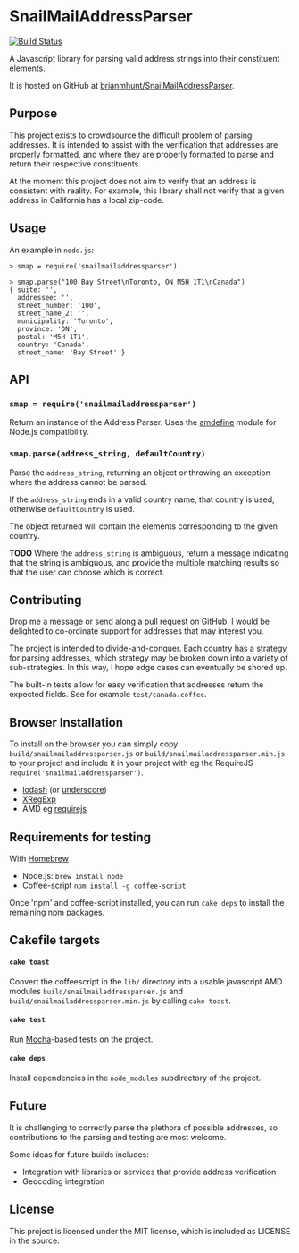 SnailMailAddressParser
======================

[![Build Status](https://travis-ci.org/brianmhunt/SnailMailAddressParser.png)](https://travis-ci.org/brianmhunt/SnailMailAddressParser)


A Javascript library for parsing valid address strings into their constituent elements.

It is hosted on GitHub at
[brianmhunt/SnailMailAddressParser](http://brianmhunt.github.com/SnailMailAddressParser/).

Purpose
-------

This project exists to crowdsource the difficult problem of parsing addresses. It is intended to assist with the verification that addresses are properly formatted, and where they are properly formatted to parse and return their respective constituents.

At the moment this project does not aim to verify that an address is consistent with reality. For example, this library shall not verify that a given address in California has a local zip-code.

Usage
-----

An example in `node.js`:

    > smap = require('snailmailaddressparser')

    > smap.parse("100 Bay Street\nToronto, ON M5H 1T1\nCanada")
    { suite: '',
      addressee: '',
      street_number: '100',
      street_name_2: '',
      municipality: 'Toronto',
      province: 'ON',
      postal: 'M5H 1T1',
      country: 'Canada',
      street_name: 'Bay Street' }

API
---

### `smap = require('snailmailaddressparser')`

Return an instance of the Address Parser. Uses the
[amdefine](https://github.com/jrburke/amdefine) module for Node.js
compatibility.

### `smap.parse(address_string, defaultCountry)`

Parse the `address_string`, returning an object or throwing an exception where
the address cannot be parsed.

If the `address_string` ends in a valid country name, that country is used,
otherwise `defaultCountry` is used.

The object returned will contain the elements corresponding to the given
country.

**TODO** Where the `address_string` is ambiguous, return a message indicating
that the string is ambiguous, and provide the multiple matching results so that
the user can choose which is correct.

Contributing
------------

Drop me a message or send along a pull request on GitHub. I would be delighted
to co-ordinate support for addresses that may interest you.

The project is intended to divide-and-conquer. Each country has a strategy for
parsing addresses, which strategy may be broken down into a variety of
sub-strategies. In this way, I hope edge cases can eventually be shored up.

The built-in tests allow for easy verification that addresses return the
expected fields. See for example `test/canada.coffee`.

Browser Installation
--------------------

To install on the browser you can simply copy `build/snailmailaddressparser.js`
or `build/snailmailaddressparser.min.js` to your project and include it in your
project with eg the RequireJS `require('snailmailaddressparser')`.

- [lodash](https://github.com/bestiejs/lodash) (or [underscore](http://underscorejs.org/))
- [XRegExp](http://xregexp.com/)
- AMD eg [requirejs](http://requirejs.org/)

Requirements for testing
------------------------

With [Homebrew](http://mxcl.github.com/homebrew/)

- Node.js: `brew install node`
- Coffee-script `npm install -g coffee-script`

Once 'npm' and coffee-script installed, you can run `cake deps` to install the
remaining npm packages.

Cakefile targets
----------------

#### `cake toast`

Convert the coffeescript in the `lib/` directory into a usable javascript AMD
modules `build/snailmailaddressparser.js` and 
`build/snailmailaddressparser.min.js` by calling `cake toast`.

#### `cake test`

Run [Mocha](http://visionmedia.github.com/mocha/)-based tests on the project.

#### `cake deps`

Install dependencies in the `node_modules` subdirectory of the project.

Future
------

It is challenging to correctly parse the plethora of possible addresses, so
contributions to the parsing and testing are most welcome.

Some ideas for future builds includes:

- Integration with libraries or services that provide address verification
- Geocoding integration

License
-------

This project is licensed under the MIT license, which is included as LICENSE in
the source.
